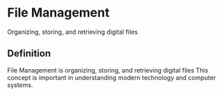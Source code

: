 # File Management

Organizing, storing, and retrieving digital files

## Definition
File Management is organizing, storing, and retrieving digital files This concept is important in understanding modern technology and computer systems.
